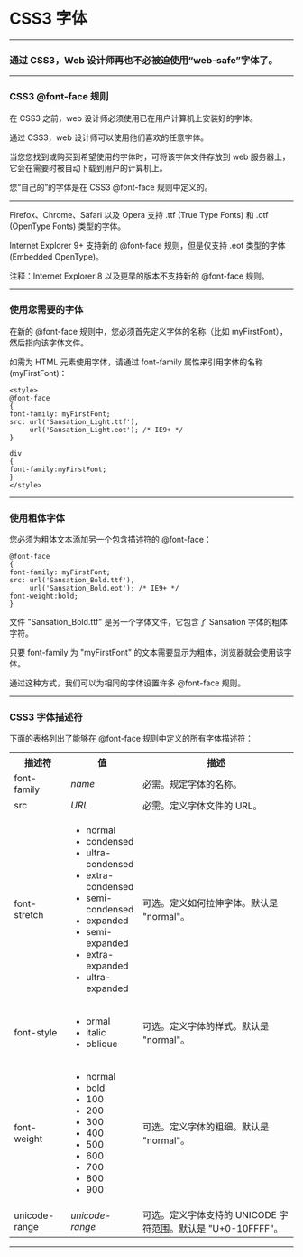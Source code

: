 # CSS3 字体

---

### 通过 CSS3，Web 设计师再也不必被迫使用“web-safe”字体了。

---

### CSS3 @font-face 规则

在 CSS3 之前，web 设计师必须使用已在用户计算机上安装好的字体。

通过 CSS3，web 设计师可以使用他们喜欢的任意字体。

当您您找到或购买到希望使用的字体时，可将该字体文件存放到 web 服务器上，它会在需要时被自动下载到用户的计算机上。

您“自己的”的字体是在 CSS3 @font-face 规则中定义的。

---

Firefox、Chrome、Safari 以及 Opera 支持 .ttf (True Type Fonts) 和 .otf (OpenType Fonts) 类型的字体。

Internet Explorer 9+ 支持新的 @font-face 规则，但是仅支持 .eot 类型的字体 (Embedded OpenType)。

注释：Internet Explorer 8 以及更早的版本不支持新的 @font-face 规则。

---

### 使用您需要的字体

在新的 @font-face 规则中，您必须首先定义字体的名称（比如 myFirstFont），然后指向该字体文件。

如需为 HTML 元素使用字体，请通过 font-family 属性来引用字体的名称 (myFirstFont)：

```
<style> 
@font-face
{
font-family: myFirstFont;
src: url('Sansation_Light.ttf'),
     url('Sansation_Light.eot'); /* IE9+ */
}

div
{
font-family:myFirstFont;
}
</style>
```

---

### 使用粗体字体

您必须为粗体文本添加另一个包含描述符的 @font-face：

```
@font-face
{
font-family: myFirstFont;
src: url('Sansation_Bold.ttf'),
     url('Sansation_Bold.eot'); /* IE9+ */
font-weight:bold;
}
```

文件 "Sansation_Bold.ttf" 是另一个字体文件，它包含了 Sansation 字体的粗体字符。

只要 font-family 为 "myFirstFont" 的文本需要显示为粗体，浏览器就会使用该字体。

通过这种方式，我们可以为相同的字体设置许多 @font-face 规则。

---

### CSS3 字体描述符

下面的表格列出了能够在 @font-face 规则中定义的所有字体描述符：


<table class="dataintable">
<tr>
<th style="width:20%;">描述符</th>
<th style="width:25%;">值</th>
<th>描述</th>
</tr>

<tr>
<td>font-family</td>
<td><i>name</i></td>
<td>必需。规定字体的名称。</td>
</tr>

<tr>
<td>src</td>
<td><i>URL</i></td>
<td>必需。定义字体文件的 URL。</td>
</tr>

<tr>
<td>font-stretch</td>
<td>
	<ul>
	<li>normal</li>
	<li>condensed</li>
	<li>ultra-condensed</li>
	<li>extra-condensed</li>
	<li>semi-condensed</li>
	<li>expanded</li>
	<li>semi-expanded</li>
	<li>extra-expanded</li>
	<li>ultra-expanded</li>
	</ul>
</td>
<td>可选。定义如何拉伸字体。默认是 &quot;normal&quot;。</td>
</tr>

<tr>
<td>font-style</td>
<td>
	<ul>
	<li>ormal</li>
	<li>italic</li>
	<li>oblique</li>
	</ul>
</td>
<td>可选。定义字体的样式。默认是 &quot;normal&quot;。</td>
</tr>

<tr>
<td>font-weight</td>
<td>
	<ul>
	<li>normal</li>
	<li>bold</li>
	<li>100</li>
	<li>200</li>
	<li>300</li>
	<li>400</li>
	<li>500</li>
	<li>600</li>
	<li>700</li>
	<li>800</li>
	<li>900</li>
	</ul>
</td>
<td>可选。定义字体的粗细。默认是 &quot;normal&quot;。</td>
</tr>

<tr>
<td>unicode-range</td>
<td><i>unicode-range</i></td>
<td>可选。定义字体支持的 UNICODE 字符范围。默认是 &quot;U+0-10FFFF&quot;。</td>
</tr>
</table>

---
